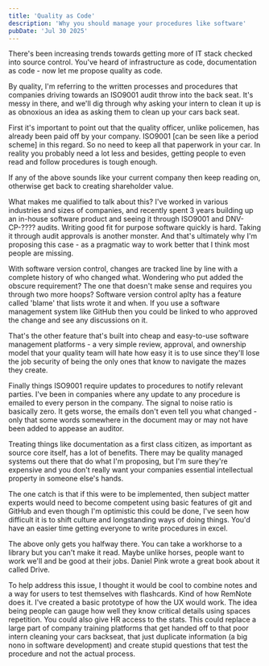 ```yaml
---
title: 'Quality as Code'
description: 'Why you should manage your procedures like software'
pubDate: 'Jul 30 2025'
---
```


There's been increasing trends towards getting more of IT stack checked into source control. You've heard of infrastructure as code, documentation as code - now let me propose quality as code.

By quality, I'm referring to the written processes and procedures that companies driving towards an ISO9001 audit throw into the back seat. It's messy in there, and we'll dig through why asking your intern to clean it up is as obnoxious an idea as asking them to clean up your cars back seat.

First it's important to point out that the quality officer, unlike policemen, has already been paid off by your company. ISO9001 [can be seen like a period scheme] in this regard. So no need to keep all that paperwork in your car. In reality you probably need a lot less and besides, getting people to even read and follow procedures is tough enough.

If any of the above sounds like your current company then keep reading on, otherwise get back to creating shareholder value.

What makes me qualified to talk about this? I've worked in various industries and sizes of companies, and recently spent 3 years building up an in-house software product and seeing it through ISO9001 and DNV-CP-???? audits. Writing good fit for purpose software quickly is hard. Taking it through audit approvals is another monster. And that's ultimately why I'm proposing this case - as a pragmatic way to work better that I think most people are missing.

With software version control, changes are tracked line by line with a complete history of who changed what. Wondering who put added the obscure requirement? The one that doesn't make sense and requires you through two more hoops? Software version control aplty has a feature called 'blame' that lists wrote it and when. If you use a software management system like GitHub then you could be linked to who approved the change and see any discussions on it.

That's the other feature that's built into cheap and easy-to-use software management platforms - a very simple review,  approval, and ownership model that your quality team will hate how easy it is to use since they'll lose the job security of being the only ones that know to navigate the mazes they create.

Finally things ISO9001 require updates to procedures to notify relevant parties. I've been in companies where any update to any procedure is emailed to every person in the company.  The signal to noise ratio is basically zero. It gets worse, the emails don't even tell you what changed  - only that some words somewhere in the document may or may not have been added to appease an auditor.

Treating things like documentation as a first class citizen, as important as source core itself, has a lot of benefits. There may be quality managed systems out there that do what I'm proposing, but I'm sure they're expensive and you don't really want your companies essential intellectual property in someone else's hands.

The one catch is that if this were to be implemented, then subject matter experts would need to become competent using basic features of git and GitHub and even though I'm optimistic this could be done, I've seen how difficult it is to shift culture and longstanding ways of doing things. You'd have an easier time getting everyone to write procedures in excel.

The above only gets you halfway there. You can take a workhorse to a library but you can't make it read. Maybe unlike horses, people want to work we'll and be good at their jobs. Daniel Pink wrote a great book about it called Drive.

To help address this issue, I thought it would be cool to combine notes and a way for users to test themselves with flashcards. Kind of how RemNote does it. I've created a basic prototype of how the UX would work. The idea being people can gauge how well they know critical details using spaces repetition. You could also give HR access to the stats. This could replace a large part of company training platforms that get handed off to that poor intern cleaning your cars backseat, that just duplicate information (a big nono in software development) and create stupid questions that test the procedure and not the actual process. 

